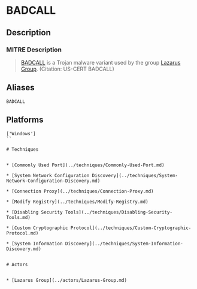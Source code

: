 
# BADCALL

## Description

### MITRE Description

> [BADCALL](https://attack.mitre.org/software/S0245) is a Trojan malware variant used by the group [Lazarus Group](https://attack.mitre.org/groups/G0032). (Citation: US-CERT BADCALL)

## Aliases

```
BADCALL
```

## Platforms

```
['Windows']
``

# Techniques


* [Commonly Used Port](../techniques/Commonly-Used-Port.md)

* [System Network Configuration Discovery](../techniques/System-Network-Configuration-Discovery.md)
    
* [Connection Proxy](../techniques/Connection-Proxy.md)
    
* [Modify Registry](../techniques/Modify-Registry.md)
    
* [Disabling Security Tools](../techniques/Disabling-Security-Tools.md)
    
* [Custom Cryptographic Protocol](../techniques/Custom-Cryptographic-Protocol.md)
    
* [System Information Discovery](../techniques/System-Information-Discovery.md)
    

# Actors


* [Lazarus Group](../actors/Lazarus-Group.md)

